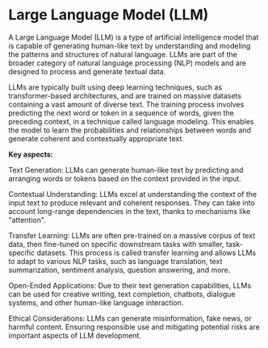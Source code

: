 # Large Language Model (LLM)

A Large Language Model (LLM) is a type of artificial intelligence model that is capable of generating human-like text by understanding and modeling the patterns and structures of natural language. LLMs are part of the broader category of natural language processing (NLP) models and are designed to process and generate textual data.

LLMs are typically built using deep learning techniques, such as transformer-based architectures, and are trained on massive datasets containing a vast amount of diverse text. The training process involves predicting the next word or token in a sequence of words, given the preceding context, in a technique called language modeling. This enables the model to learn the probabilities and relationships between words and generate coherent and contextually appropriate text.

**Key aspects:**

Text Generation: LLMs can generate human-like text by predicting and arranging words or tokens based on the context provided in the input.

Contextual Understanding: LLMs excel at understanding the context of the input text to produce relevant and coherent responses. They can take into account long-range dependencies in the text, thanks to mechanisms like "attention".

Transfer Learning: LLMs are often pre-trained on a massive corpus of text data, then fine-tuned on specific downstream tasks with smaller, task-specific datasets. This process is called transfer learning and allows LLMs to adapt to various NLP tasks, such as language translation, text summarization, sentiment analysis, question answering, and more.

Open-Ended Applications: Due to their text generation capabilities, LLMs can be used for creative writing, text completion, chatbots, dialogue systems, and other human-like language interaction.

Ethical Considerations: LLMs can generate misinformation, fake news, or harmful content. Ensuring responsible use and mitigating potential risks are important aspects of LLM development.
